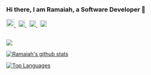 <!-- ### Hi there 👋 -->

<!--
**christyram99/christyram99** is a ✨ _special_ ✨ repository because its `README.md` (this file) appears on your GitHub profile.

Here are some ideas to get you started:

- 🔭 I’m currently working on ...
- 🌱 I’m currently learning ...
- 👯 I’m looking to collaborate on ...
- 🤔 I’m looking for help with ...
- 💬 Ask me about ...
- 📫 How to reach me: ...
- 😄 Pronouns: ...
- ⚡ Fun fact: ...
-->

### Hi there, I am Ramaiah, a Software Developer 👋

<a href="https://twitter.com/ramaiahkethana">
  <img width="21px" alt="Ramaiah twitter" src="https://raw.githubusercontent.com/ramaiahkethana/ramaiahkethana/main/assets/twitter.svg" /> 
</a> 

<a href="https://linkedin.com/in/ramaiahkethana">
  <img width="18px" style="margin-left:7px;" alt="Ramaiah LinkedIn" src="https://raw.githubusercontent.com/ramaiahkethana/ramaiahkethana/main/assets/linkedin.svg" /> 
</a> 

<a href="https://instagram.com/ramaiahkethana">
  <img width="18px" style="margin-left:7px;" alt="Ramaiah Instagram" src="https://raw.githubusercontent.com/ramaiahkethana/ramaiahkethana/main/assets/instagram.svg" /> 
</a> 

<a href="mailto:christyram99@gmail.com">
  <img width="18px" style="margin-left:7px;" alt="Ramaiah Mail" src="https://raw.githubusercontent.com/ramaiahkethana/ramaiahkethana/main/assets/gmail.svg" /> 
</a> 

<br/>
<br/>
 
![](https://komarev.com/ghpvc/?username=ramaiahkethana&color=brightgreen)

[![Ramaiah's github stats](https://github-readme-stats.vercel.app/api?username=ramaiahkethana&count_private=true&show_icons=true&bg_color=#000)](https://github.com/anuraghazra/github-readme-stats)

[![Top Languages](https://github-readme-stats.vercel.app/api/top-langs/?username=ramaiahkethana&exclude_repo=store,MMS,Sara,faculty_blog,Find_Examination_Centre,Easy_Parking)](https://github.com/anuraghazra/github-readme-stats)
